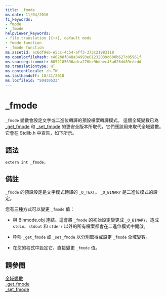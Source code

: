 ```yaml
---
title: _fmode
ms.date: 11/04/2016
f1_keywords:
- fmode
- _fmode
helpviewer_keywords:
- file translation [C++], default mode
- fmode function
- _fmode function
ms.assetid: ac6df9eb-e5cc-4c54-aff3-373c21983118
ms.openlocfilehash: c462b8f848a34993e01232039d608b627c05961f
ms.sourcegitcommit: 6052185696adca270bc9bdbec45a626dd89cdcdd
ms.translationtype: HT
ms.contentlocale: zh-TW
ms.lasthandoff: 10/31/2018
ms.locfileid: "50430533"
---
```

# <a name="fmode"></a>_fmode

`_fmode` 變數會設定文字或二進位轉譯的預設檔案轉譯模式。 這個全域變數已為 [_get_fmode](../c-runtime-library/reference/get-fmode.md) 和 [_set_fmode](../c-runtime-library/reference/set-fmode.md) 的更安全版本所取代，它們應該用來取代全域變數。 它會在 Stdlib.h 中宣告，如下所示。

## <a name="syntax"></a>語法

```
extern int _fmode;
```

## <a name="remarks"></a>備註

`_fmode` 的預設設定是文字模式轉譯的 `_O_TEXT`。 `_O_BINARY` 是二進位模式的設定。

您有三種方式可以變更 `_fmode` 值：

- 與 Binmode.obj 連結。這會將 `_fmode` 的初始設定變更成 `_O_BINARY`，造成 `stdin`、`stdout` 和 `stderr` 以外的所有檔案都會在二進位模式中開啟。

- 呼叫 `_get_fmode` 或 `_set_fmode` 以分別取得或設定 `_fmode` 全域變數。

- 在您的程式中設定它，直接變更 `_fmode` 值。

## <a name="see-also"></a>請參閱

[全域變數](../c-runtime-library/global-variables.md)<br/>
[_get_fmode](../c-runtime-library/reference/get-fmode.md)<br/>
[_set_fmode](../c-runtime-library/reference/set-fmode.md)
